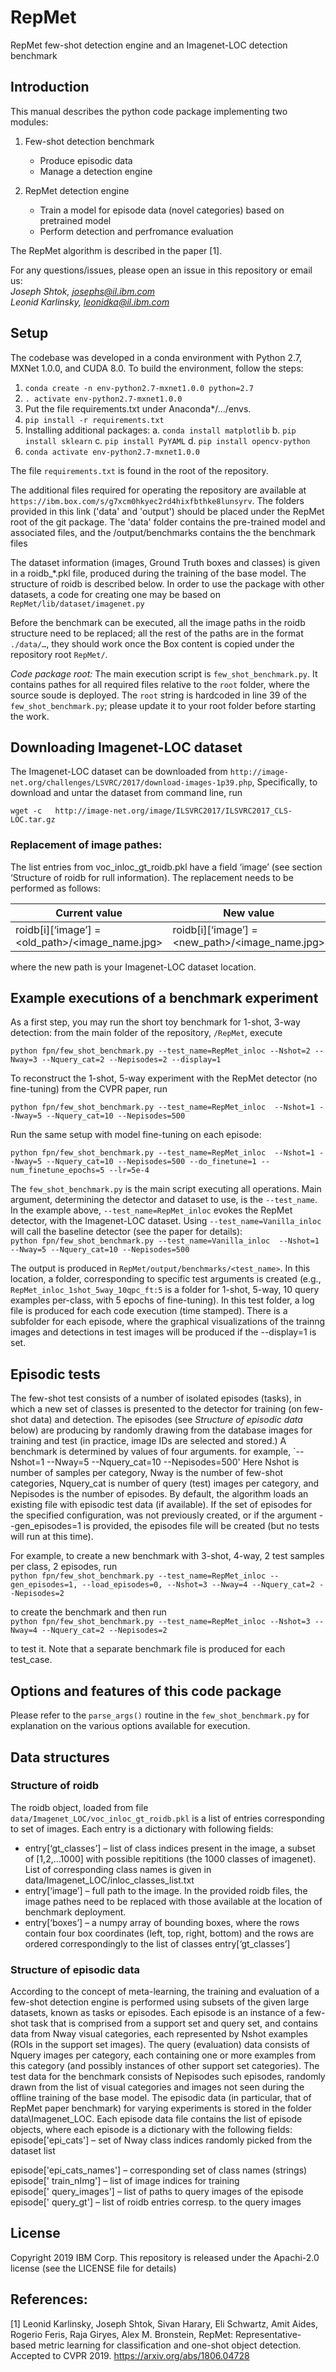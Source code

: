 # RepMet
RepMet few-shot detection engine and an Imagenet-LOC detection benchmark 

## Introduction
This manual describes the python code package implementing two modules:
1. Few-shot detection benchmark 
   - Produce episodic data
   - Manage a detection engine

2. RepMet detection engine
   - Train a model for episode data (novel categories) based on pretrained model
   - Perform detection and perfromance evaluation

The RepMet algorithm is described in the paper [1]. 
	
For any questions/issues, please open an issue in this repository or email us:  
*Joseph Shtok, josephs@il.ibm.com*  
*Leonid Karlinsky, leonidka@il.ibm.com*
	
	
## Setup

The codebase was developed in a conda environment with Python 2.7, MXNet 1.0.0, and CUDA 8.0. 
To build the environment, follow the steps:
1.	`conda create -n env-python2.7-mxnet1.0.0 python=2.7`
2.	`. activate env-python2.7-mxnet1.0.0`
3.	Put the file requirements.txt under Anaconda*/.../envs.
4.	`pip install -r requirements.txt`
5.	Installing additional packages:
a.	`conda install matplotlib`
b.	`pip install sklearn`
c.	`pip install PyYAML`
d.	`pip install opencv-python`
6.	`conda activate env-python2.7-mxnet1.0.0`

The file `requirements.txt` is found in the root of the repository.

The additional files required for operating the repository are available at  `https://ibm.box.com/s/g7xcm0hkyec2rd4hixfbthke8lunsyrv`. The folders provided in 
this link ('data' and 'output') should be placed  under the RepMet root of the git package.
The 'data' folder contains the pre-trained model and associated files, and the /output/benchmarks contains the the benchmark files 

The dataset information (images, Ground Truth boxes and classes) is given in a roidb_*.pkl file, produced during the training of the base model. The structure of roidb is described below. In order to use the package with other datasets, a code for creating one may be based on `RepMet/lib/dataset/imagenet.py`

Before the benchmark can be executed, all the image paths in the roidb structure need to be replaced; all the rest of the paths are in the format `./data/…`, they should work once the Box content is copied under the repository root `RepMet/`. 

*Code package root:* 
The main execution script is `few_shot_benchmark.py`. It contains pathes for all required files relative to the `root` folder, where the source soude is deployed. 
The `root` string is hardcoded in line 39 of the `few_shot_benchmark.py`; please update it to your root folder before starting the work.

## Downloading Imagenet-LOC dataset
The Imagenet-LOC dataset can be downloaded from `http://image-net.org/challenges/LSVRC/2017/download-images-1p39.php`, 
Specifically, to download and untar the dataset from command line, run  

 `wget -c   http://image-net.org/image/ILSVRC2017/ILSVRC2017_CLS-LOC.tar.gz`
 
 
### Replacement of image pathes:
The list entries from voc_inloc_gt_roidb.pkl have a field ‘image’ (see section ‘Structure of roidb for rull information). The replacement needs to be performed as follows:

| Current value 	| New value |
| --- | --- |
| roidb[i][‘image’] = <old_path>/<image_name.jpg> | roidb[i][‘image’] = <new_path>/<image_name.jpg> |

where the new path is your Imagenet-LOC dataset location.

## Example executions of a benchmark experiment
As a first step, you may run the short toy benchmark for 1-shot, 3-way detection:
from the main folder of the repository, `/RepMet`, execute 

`python fpn/few_shot_benchmark.py --test_name=RepMet_inloc --Nshot=2 --Nway=3 --Nquery_cat=2 --Nepisodes=2 --display=1`

To reconstruct the 1-shot, 5-way experiment with the RepMet detector (no fine-tuning) from the CVPR paper, run

`python fpn/few_shot_benchmark.py --test_name=RepMet_inloc  --Nshot=1 --Nway=5 --Nquery_cat=10 --Nepisodes=500`

Run the same setup with model fine-tuning on each episode: 

`python fpn/few_shot_benchmark.py --test_name=RepMet_inloc  --Nshot=1 --Nway=5 --Nquery_cat=10 --Nepisodes=500 --do_finetune=1 --num_finetune_epochs=5 --lr=5e-4`

The `few_shot_benchmark.py` is the main script executing all operations. Main argument, determining the detector and dataset to use,
 is the `--test_name`. In the example above, `--test_name=RepMet_inloc` evokes the RepMet detector, with the Imagenet-LOC dataset.
 Using `--test_name=Vanilla_inloc` will call the baseline detector (see the paper for details):  
`python fpn/few_shot_benchmark.py --test_name=Vanilla_inloc  --Nshot=1 --Nway=5 --Nquery_cat=10 --Nepisodes=500`

The output is produced in `RepMet/output/benchmarks/<test_name>`. In this location, a folder, corresponding to specific 
test arguments is created (e.g., `RepMet_inloc_1shot_5way_10qpc_ft:5` is a folder for 1-shot, 5-way, 10 query examples per-class, with 5 epochs of fine-tuning).
In this test folder, a log file is produced for each code execution (time stamped). There is a subfolder for each episode, where the graphical visualizations 
of the trainng images and detections in test images will be produced if the --display=1 is set. 



## Episodic tests
The few-shot test consists of a number of isolated episodes (tasks), in which a new set of classes is presented to the detector for training (on few-shot data) and detection. 
The episodes (see *Structure of episodic data* below) are producing by randomly drawing from the database images for training and test (in practice, image IDs are selected and stored.)
A benchmark is determined by values of four arguments. for example,
`--Nshot=1 --Nway=5 --Nquery_cat=10 --Nepisodes=500'
Here Nshot is number of samples per category, Nway is the number of few-shot categories, Nquery_cat is number of query (test) images per category, and Nepisodes is the number of episodes.
By default, the algorithm loads an existing file with episodic test data (if available). If the set of episodes for the specified configuration, was not previously created, or if the argument --gen_episodes=1 is provided, the episodes file will be created (but no tests will run at this time).

For example, to create a new benchmark with 3-shot, 4-way, 2 test samples per class, 2 episodes, run    
`python fpn/few_shot_benchmark.py --test_name=RepMet_inloc --gen_episodes=1, --load_episodes=0, --Nshot=3 --Nway=4 --Nquery_cat=2 --Nepisodes=2`

to create the benchmark and then run    
`python fpn/few_shot_benchmark.py --test_name=RepMet_inloc --Nshot=3 --Nway=4 --Nquery_cat=2 --Nepisodes=2`

to test it. Note that a separate benchmark file is produced for each test_case.

## Options and features of this code package
Please refer to the `parse_args()` routine in the  `few_shot_benchmark.py` for explanation on the various options available for execution.

## Data structures
### Structure of roidb
The roidb object, loaded from file `data/Imagenet_LOC/voc_inloc_gt_roidb.pkl` is a list of entries corresponding to set of images. Each entry is a dictionary with following fields:
- entry[‘gt_classes’] – list of class indices present in the image, a subset of [1,2,…1000] with possible repititions (the 1000 classes of imagenet). List of corresponding class names is given in data/Imagenet_LOC/inloc_classes_list.txt
- entry[‘image’] – full path to the image. In the provided roidb files, the image pathes need to be replaced with those available at the location of benchmark deployment.
- entry[‘boxes’] – a numpy array of bounding boxes, where the rows contain four box coordinates (left, top, right, bottom) and the rows are ordered correspondingly to the list of classes entry[‘gt_classes’]

### Structure of episodic data
According to the concept of meta-learning, the training and evaluation of a few-shot detection engine is performed using subsets of the given large datasets, known as tasks or episodes.
Each episode is an instance of a few-shot task that is comprised from a support set and query set, and contains data from Nway visual categories, each represented by Nshot examples (ROIs in the support set images). The query (evaluation) data consists of Nquery images per category, each containing one or more examples from this category (and possibly instances of other support set categories). The test data for the benchmark consists of Nepisodes such episodes, randomly drawn from the list of visual categories and images not seen during the offline training of the base model.
The episodic data (in particular, that of RepMet paper benchmark) for varying experiments is stored in the folder data\Imagenet_LOC. Each episode data file contains the list of episode objects, where each episode is a dictionary with the following fields:
episode['epi_cats'] – set of Nway class indices randomly picked from the dataset list


episode['epi_cats_names'] – corresponding set of class names (strings)  
episode[' train_nImg'] – list of image indices for training     
episode[' query_images'] – list of paths to query images of the episode     
episode[' query_gt'] – list of roidb entries corresp. to the query images   
	
## License
Copyright 2019 IBM Corp.
This repository is released under the Apachi-2.0 license (see the LICENSE file for details)	
## References:
[1] Leonid Karlinsky, Joseph Shtok, Sivan Harary, Eli Schwartz, Amit Aides, Rogerio Feris, Raja Giryes, Alex M. Bronstein, RepMet: Representative-based metric learning for classification and one-shot object detection. Accepted to CVPR 2019. https://arxiv.org/abs/1806.04728


